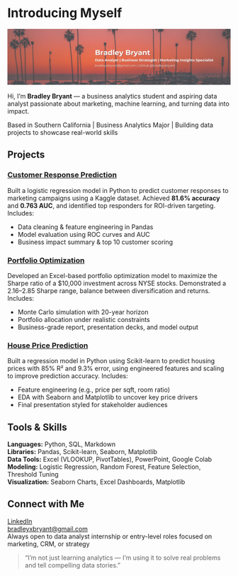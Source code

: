 # Introducing Myself

![Bradley Bryant Banner](https://raw.githubusercontent.com/bradleyxbryant/bradleyxbryant/main/banner1.png)

Hi, I’m **Bradley Bryant** — a business analytics student and aspiring data analyst passionate about marketing, machine learning, and turning data into impact.

Based in Southern California | Business Analytics Major | Building data projects to showcase real-world skills



## Projects

### [Customer Response Prediction](https://github.com/bradleyxbryant/Customer-Response-Prediction)
Built a logistic regression model in Python to predict customer responses to marketing campaigns using a Kaggle dataset. Achieved **81.6% accuracy** and **0.763 AUC**, and identified top responders for ROI-driven targeting. Includes:
- Data cleaning & feature engineering in Pandas
- Model evaluation using ROC curves and AUC
- Business impact summary & top 10 customer scoring

### [Portfolio Optimization](https://github.com/bradleyxbryant/portfolio_optimization)
Developed an Excel-based portfolio optimization model to maximize the Sharpe ratio of a $10,000 investment across NYSE stocks. Demonstrated a 2.16–2.85 Sharpe range, balance between diversification and returns. Includes:
- Monte Carlo simulation with 20-year horizon
- Portfolio allocation under realistic constraints
- Business-grade report, presentation decks, and model output

### [House Price Prediction](https://github.com/bradleyxbryant/House_Price_Prediction)
Built a regression model in Python using Scikit-learn to predict housing prices with 85% R² and 9.3% error, using engineered features and scaling to improve prediction accuracy. Includes:
- Feature engineering (e.g., price per sqft, room ratio)
- EDA with Seaborn and Matplotlib to uncover key price drivers
- Final presentation styled for stakeholder audiences



## Tools & Skills

**Languages:** Python, SQL, Markdown  
**Libraries:** Pandas, Scikit-learn, Seaborn, Matplotlib  
**Data Tools:** Excel (VLOOKUP, PivotTables), PowerPoint, Google Colab  
**Modeling:** Logistic Regression, Random Forest, Feature Selection, Threshold Tuning  
**Visualization:** Seaborn Charts, Excel Dashboards, Matplotlib  



## Connect with Me

[LinkedIn](https://www.linkedin.com/in/bradleyxbryant/)  
bradleyxbryant@gmail.com  
Always open to data analyst internship or entry-level roles focused on marketing, CRM, or strategy



> “I’m not just learning analytics — I’m using it to solve real problems and tell compelling data stories.”
